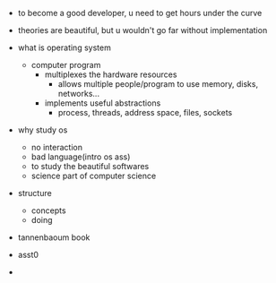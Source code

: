 - to become a good developer, u need to get hours under the curve
- theories are beautiful, but u wouldn't go far without implementation

- what is operating system
  - computer program
    - multiplexes the hardware resources
      - allows multiple people/program to use memory, disks, networks...
    - implements useful abstractions
      - process, threads, address space, files, sockets
- why study os
  - no interaction
  - bad language(intro os ass)
  - to study the beautiful softwares
  - science part of computer science
- structure
  - concepts
  - doing
- tannenbaoum book

- asst0
-
